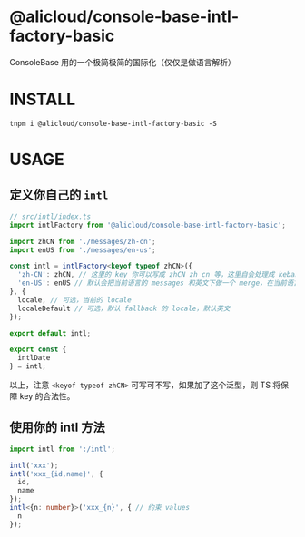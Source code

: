 @alicloud/console-base-intl-factory-basic
===

ConsoleBase 用的一个极简极简的国际化（仅仅是做语言解析）

# INSTALL

```
tnpm i @alicloud/console-base-intl-factory-basic -S
```

# USAGE

## 定义你自己的 `intl`

```typescript
// src/intl/index.ts
import intlFactory from '@alicloud/console-base-intl-factory-basic';

import zhCN from './messages/zh-cn';
import enUS from './messages/en-us';

const intl = intlFactory<keyof typeof zhCN>({
  'zh-CN': zhCN, // 这里的 key 你可以写成 zhCN zh_cn 等，这里自会处理成 kebab-case 的 'zh-cn'
  'en-US': enUS // 默认会把当前语言的 messages 和英文下做一个 merge，在当前语言下找不到的 message 会 fallback 为英文
}, {
  locale, // 可选，当前的 locale
  localeDefault // 可选，默认 fallback 的 locale，默认英文
});

export default intl;

export const {
  intlDate
} = intl;
```

以上，注意 `<keyof typeof zhCN>` 可写可不写，如果加了这个泛型，则 TS 将保障 key 的合法性。

## 使用你的 intl 方法

```typescript
import intl from ':/intl';

intl('xxx');
intl('xxx_{id,name}', {
  id,
  name
});
intl<{n: number}>('xxx_{n}', { // 约束 values
  n
});
```
